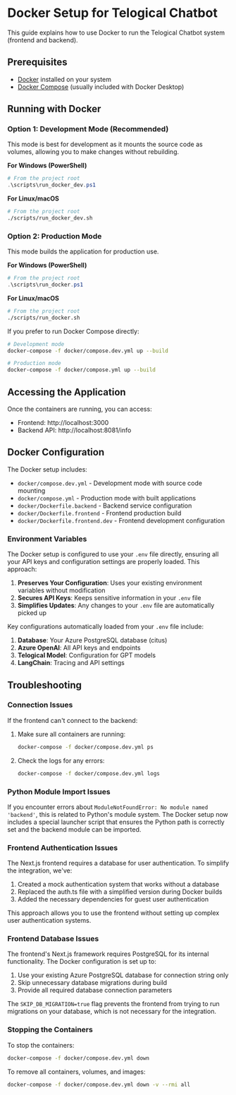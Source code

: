 # Docker Setup for Telogical Chatbot

This guide explains how to use Docker to run the Telogical Chatbot system (frontend and backend).

## Prerequisites

- [Docker](https://www.docker.com/products/docker-desktop/) installed on your system
- [Docker Compose](https://docs.docker.com/compose/install/) (usually included with Docker Desktop)

## Running with Docker

### Option 1: Development Mode (Recommended)

This mode is best for development as it mounts the source code as volumes, allowing you to make changes without rebuilding.

**For Windows (PowerShell)**
```powershell
# From the project root
.\scripts\run_docker_dev.ps1
```

**For Linux/macOS**
```bash
# From the project root
./scripts/run_docker_dev.sh
```

### Option 2: Production Mode

This mode builds the application for production use.

**For Windows (PowerShell)**
```powershell
# From the project root
.\scripts\run_docker.ps1
```

**For Linux/macOS**
```bash
# From the project root
./scripts/run_docker.sh
```

If you prefer to run Docker Compose directly:
```bash
# Development mode
docker-compose -f docker/compose.dev.yml up --build

# Production mode
docker-compose -f docker/compose.yml up --build
```

## Accessing the Application

Once the containers are running, you can access:
- Frontend: http://localhost:3000
- Backend API: http://localhost:8081/info

## Docker Configuration

The Docker setup includes:

- `docker/compose.dev.yml` - Development mode with source code mounting
- `docker/compose.yml` - Production mode with built applications
- `docker/Dockerfile.backend` - Backend service configuration
- `docker/Dockerfile.frontend` - Frontend production build
- `docker/Dockerfile.frontend.dev` - Frontend development configuration

### Environment Variables

The Docker setup is configured to use your `.env` file directly, ensuring all your API keys and configuration settings are properly loaded. This approach:

1. **Preserves Your Configuration**: Uses your existing environment variables without modification
2. **Secures API Keys**: Keeps sensitive information in your `.env` file
3. **Simplifies Updates**: Any changes to your `.env` file are automatically picked up

Key configurations automatically loaded from your `.env` file include:

1. **Database**: Your Azure PostgreSQL database (citus)
2. **Azure OpenAI**: All API keys and endpoints
3. **Telogical Model**: Configuration for GPT models
4. **LangChain**: Tracing and API settings

## Troubleshooting

### Connection Issues

If the frontend can't connect to the backend:

1. Make sure all containers are running:
   ```bash
   docker-compose -f docker/compose.dev.yml ps
   ```

2. Check the logs for any errors:
   ```bash
   docker-compose -f docker/compose.dev.yml logs
   ```

### Python Module Import Issues

If you encounter errors about `ModuleNotFoundError: No module named 'backend'`, this is related to Python's module system. The Docker setup now includes a special launcher script that ensures the Python path is correctly set and the backend module can be imported.

### Frontend Authentication Issues

The Next.js frontend requires a database for user authentication. To simplify the integration, we've:

1. Created a mock authentication system that works without a database
2. Replaced the auth.ts file with a simplified version during Docker builds
3. Added the necessary dependencies for guest user authentication

This approach allows you to use the frontend without setting up complex user authentication systems.

### Frontend Database Issues

The frontend's Next.js framework requires PostgreSQL for its internal functionality. The Docker configuration is set up to:

1. Use your existing Azure PostgreSQL database for connection string only
2. Skip unnecessary database migrations during build
3. Provide all required database connection parameters

The `SKIP_DB_MIGRATION=true` flag prevents the frontend from trying to run migrations on your database, which is not necessary for the integration.

### Stopping the Containers

To stop the containers:

```bash
docker-compose -f docker/compose.dev.yml down
```

To remove all containers, volumes, and images:

```bash
docker-compose -f docker/compose.dev.yml down -v --rmi all
```